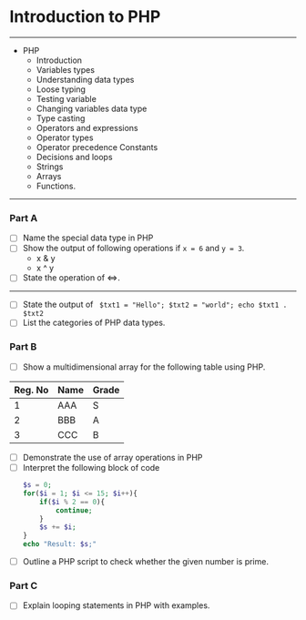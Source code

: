 # Introduction to PHP
---
- PHP
	- Introduction
	- Variables types
	- Understanding data types
	- Loose typing
	- Testing variable
	- Changing variables data type
	- Type casting
	- Operators and expressions
	- Operator types
	- Operator precedence Constants
	- Decisions and loops
	- Strings
	- Arrays
	- Functions.
---
### Part A
- [ ] Name the special data type in PHP
- [ ] Show the output of following operations if `x = 6` and `y = 3`.
	- x & y
	- x ^ y
- [ ] State the operation of <=>.
---
- [ ] State the output of
	` $txt1 = "Hello"; $txt2 = "world"; echo $txt1 . $txt2`
- [ ] List the categories of PHP data types.

### Part B
- [ ] Show a multidimensional array for the following table using PHP.

| Reg. No | Name | Grade |
| ------- | ---- | ----- |
| 1       | AAA  | S     |
| 2       | BBB  | A     |
| 3       | CCC  | B     |
- [ ] Demonstrate the use of array operations in PHP
- [ ] Interpret the following block of code
	```php
	$s = 0;
	for($i = 1; $i <= 15; $i++){
		if($i % 2 == 0){
			continue;
		}
		$s += $i;
	}
	echo "Result: $s;"
	```
- [ ] Outline a PHP script to check whether the given number is prime.

### Part C
- [ ] Explain looping statements in PHP with examples.